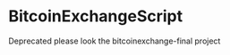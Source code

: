 BitcoinExchangeScript
=====================

Deprecated please look the bitcoinexchange-final project
